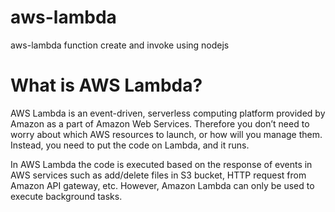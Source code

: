 # aws-lambda

aws-lambda function create and invoke using nodejs

# What is AWS Lambda?

AWS Lambda is an event-driven, serverless computing platform provided by Amazon as a part of Amazon Web Services. Therefore you don’t need to worry about which AWS resources to launch, or how will you manage them. Instead, you need to put the code on Lambda, and it runs.

In AWS Lambda the code is executed based on the response of events in AWS services such as add/delete files in S3 bucket, HTTP request from Amazon API gateway, etc. However, Amazon Lambda can only be used to execute background tasks.

